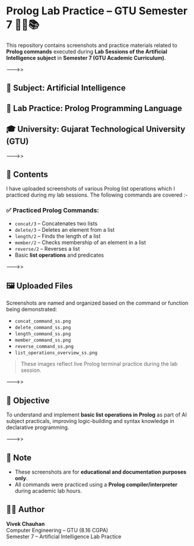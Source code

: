# Prolog Lab Practice – GTU Semester 7 👨‍💻📚

This repository contains screenshots and practice materials related to **Prolog commands** executed during **Lab Sessions of the Artificial Intelligence subject** in **Semester 7 (GTU Academic Curriculum)**.

--->>

## 📘 Subject: Artificial Intelligence  
## 🧪 Lab Practice: Prolog Programming Language  
## 🎓 University: Gujarat Technological University (GTU)

--->>

## 📁 Contents

I have uploaded screenshots of various Prolog list operations which I practiced during my lab sessions. The following commands are covered :-

### ✅ Practiced Prolog Commands:
- `concat/3` – Concatenates two lists
- `delete/3` – Deletes an element from a list
- `length/2` – Finds the length of a list
- `member/2` – Checks membership of an element in a list
- `reverse/2` – Reverses a list
- Basic **list operations** and predicates

--->>

## 🖼️ Uploaded Files

Screenshots are named and organized based on the command or function being demonstrated:
- `concat_command_ss.png`
- `delete_command_ss.png`
- `length_command_ss.png`
- `member_command_ss.png`
- `reverse_command_ss.png`
- `list_operations_overview_ss.png`

> These images reflect live Prolog terminal practice during the lab session.

--->>

## 🎯 Objective

To understand and implement **basic list operations in Prolog** as part of AI subject practicals, improving logic-building and syntax knowledge in declarative programming.

--->>

## 📌 Note

- These screenshots are for **educational and documentation purposes only**.
- All commands were practiced using a **Prolog compiler/interpreter** during academic lab hours.

## 🙋‍♂️ Author

**Vivek Chauhan**  
Computer Engineering – GTU (8.16 CGPA)  
Semester 7 – Artificial Intelligence Lab Practice  

